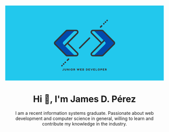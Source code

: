 <span align="center">![](webDevbanner.png)<span>

<h1 align="center"> Hi 👋, I'm James D. Pérez</h1>

<p align="center">I am a recent information systems graduate. Passionate about web development and computer science in general, willing to learn and contribute my knowledge in the industry.</p>

